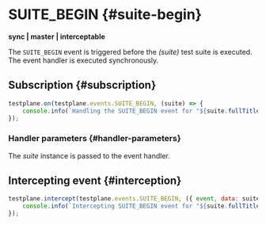 # SUITE_BEGIN {#suite-begin}

**sync | master | interceptable**

The `SUITE_BEGIN` event is triggered before the _(suite)_ test suite is executed. The event handler is executed synchronously.

## Subscription {#subscription}

```javascript
testplane.on(testplane.events.SUITE_BEGIN, (suite) => {
    console.info(`Handling the SUITE_BEGIN event for "${suite.fullTitle()}"…`);
});
```

### Handler parameters {#handler-parameters}

The _suite_ instance is passed to the event handler.

## Intercepting event {#interception}

```javascript
testplane.intercept(testplane.events.SUITE_BEGIN, ({ event, data: suite }) => {
    console.info(`Intercepting SUITE_BEGIN event for "${suite.fullTitle()}"…`);
});
```